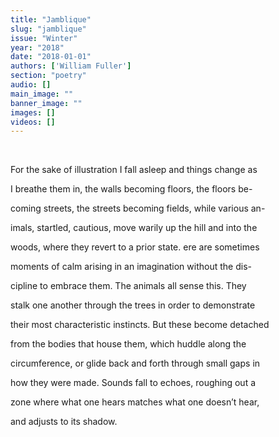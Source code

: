 ```yaml
---
title: "Jamblique"
slug: "jamblique"
issue: "Winter"
year: "2018"
date: "2018-01-01"
authors: ['William Fuller']
section: "poetry"
audio: []
main_image: ""
banner_image: ""
images: []
videos: []
---
```

    

 For the sake of illustration I fall asleep and things change as

 I breathe them in, the walls becoming floors, the floors be-

 coming streets, the streets becoming fields, while various an-

 imals, startled, cautious, move warily up the hill and into the

 woods, where they revert to a prior state. ere are sometimes

 moments of calm arising in an imagination without the dis-

 cipline to embrace them. The animals all sense this. They

 stalk one another through the trees in order to demonstrate

 their most characteristic instincts. But these become detached

 from the bodies that house them, which huddle along the 

 circumference, or glide back and forth through small gaps in

 how they were made. Sounds fall to echoes, roughing out a

 zone where what one hears matches what one doesn’t hear,

 and adjusts to its shadow. 

   